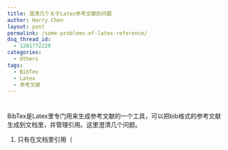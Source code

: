 ```yaml
---
title: 澄清几个关于Latex参考文献的问题
author: Harry Chen
layout: post
permalink: /some-problems-of-latex-reference/
dsq_thread_id:
  - 1281772229
categories:
  - Others
tags:
  - BibTex
  - Latex
  - 参考文献
---
```

# 

BibTex是Latex里专门用来生成参考文献的一个工具，可以把bib格式的参考文献生成到文档里，并管理引用。这里澄清几个问题。

  1. 只有在文档里引用（